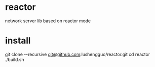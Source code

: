 # reactor
network server lib based on reactor mode

# install
git clone --recursive git@github.com:lushengguo/reactor.git
cd reactor
./build.sh